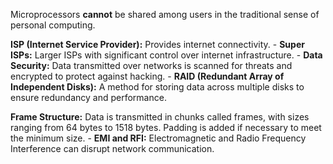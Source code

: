 Microprocessors **cannot** be shared among users in the traditional sense of personal computing.

**ISP (Internet Service Provider):** Provides internet connectivity.
    - **Super ISPs:** Larger ISPs with significant control over internet infrastructure.
    - **Data Security:** Data transmitted over networks is scanned for threats and encrypted to protect against hacking.
    - **RAID (Redundant Array of Independent Disks):** A method for storing data across multiple disks to ensure redundancy and performance.

**Frame Structure:** Data is transmitted in chunks called frames, with sizes ranging from 64 bytes to 1518 bytes. Padding is added if necessary to meet the minimum size.
    - **EMI and RFI:** Electromagnetic and Radio Frequency Interference can disrupt network communication.